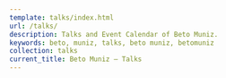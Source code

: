 ```yaml
---
template: talks/index.html
url: /talks/
description: Talks and Event Calendar of Beto Muniz.
keywords: beto, muniz, talks, beto muniz, betomuniz
collection: talks
current_title: Beto Muniz — Talks
---
```

